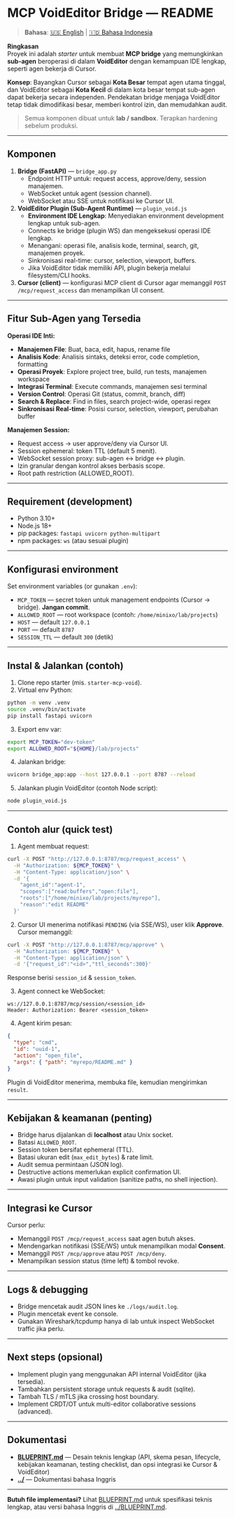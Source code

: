 # MCP VoidEditor Bridge — README

> **Bahasa**: [🇺🇸 English](../README.md) | [🇮🇩 Bahasa Indonesia](README.md)

**Ringkasan**  
Proyek ini adalah _starter_ untuk membuat **MCP bridge** yang memungkinkan **sub-agen** beroperasi di dalam **VoidEditor** dengan kemampuan IDE lengkap, seperti agen bekerja di Cursor.

**Konsep**: Bayangkan Cursor sebagai **Kota Besar** tempat agen utama tinggal, dan VoidEditor sebagai **Kota Kecil** di dalam kota besar tempat sub-agen dapat bekerja secara independen. Pendekatan bridge menjaga VoidEditor tetap tidak dimodifikasi besar, memberi kontrol izin, dan memudahkan audit.

> Semua komponen dibuat untuk **lab / sandbox**. Terapkan hardening sebelum produksi.

---

## Komponen

1. **Bridge (FastAPI)** — `bridge_app.py`
   - Endpoint HTTP untuk: request access, approve/deny, session manajemen.
   - WebSocket untuk agent (session channel).
   - WebSocket atau SSE untuk notifikasi ke Cursor UI.
2. **VoidEditor Plugin (Sub-Agent Runtime)** — `plugin_void.js`
   - **Environment IDE Lengkap**: Menyediakan environment development lengkap untuk sub-agen.
   - Connects ke bridge (plugin WS) dan mengeksekusi operasi IDE lengkap.
   - Menangani: operasi file, analisis kode, terminal, search, git, manajemen proyek.
   - Sinkronisasi real-time: cursor, selection, viewport, buffers.
   - Jika VoidEditor tidak memiliki API, plugin bekerja melalui filesystem/CLI hooks.
3. **Cursor (client)** — konfigurasi MCP client di Cursor agar memanggil `POST /mcp/request_access` dan menampilkan UI consent.

---

## Fitur Sub-Agen yang Tersedia

**Operasi IDE Inti:**

- **Manajemen File**: Buat, baca, edit, hapus, rename file
- **Analisis Kode**: Analisis sintaks, deteksi error, code completion, formatting
- **Operasi Proyek**: Explore project tree, build, run tests, manajemen workspace
- **Integrasi Terminal**: Execute commands, manajemen sesi terminal
- **Version Control**: Operasi Git (status, commit, branch, diff)
- **Search & Replace**: Find in files, search project-wide, operasi regex
- **Sinkronisasi Real-time**: Posisi cursor, selection, viewport, perubahan buffer

**Manajemen Session:**

- Request access → user approve/deny via Cursor UI.
- Session ephemeral: token TTL (default 5 menit).
- WebSocket session proxy: sub-agen ↔ bridge ↔ plugin.
- Izin granular dengan kontrol akses berbasis scope.
- Root path restriction (ALLOWED_ROOT).

---

## Requirement (development)

- Python 3.10+
- Node.js 18+
- pip packages: `fastapi uvicorn python-multipart`
- npm packages: `ws` (atau sesuai plugin)

---

## Konfigurasi environment

Set environment variables (or gunakan `.env`):

- `MCP_TOKEN` — secret token untuk management endpoints (Cursor → bridge). **Jangan commit**.
- `ALLOWED_ROOT` — root workspace (contoh: `/home/minixo/lab/projects`)
- `HOST` — default `127.0.0.1`
- `PORT` — default `8787`
- `SESSION_TTL` — default `300` (detik)

---

## Instal & Jalankan (contoh)

1. Clone repo starter (mis. `starter-mcp-void`).
2. Virtual env Python:

```bash
python -m venv .venv
source .venv/bin/activate
pip install fastapi uvicorn
```

3. Export env var:

```bash
export MCP_TOKEN="dev-token"
export ALLOWED_ROOT="${HOME}/lab/projects"
```

4. Jalankan bridge:

```bash
uvicorn bridge_app:app --host 127.0.0.1 --port 8787 --reload
```

5. Jalankan plugin VoidEditor (contoh Node script):

```bash
node plugin_void.js
```

---

## Contoh alur (quick test)

1. Agent membuat request:

```bash
curl -X POST "http://127.0.0.1:8787/mcp/request_access" \
  -H "Authorization: ${MCP_TOKEN}" \
  -H "Content-Type: application/json" \
  -d '{
    "agent_id":"agent-1",
    "scopes":["read:buffers","open:file"],
    "roots":["/home/minixo/lab/projects/myrepo"],
    "reason":"edit README"
  }'
```

2. Cursor UI menerima notifikasi `PENDING` (via SSE/WS), user klik **Approve**. Cursor memanggil:

```bash
curl -X POST "http://127.0.0.1:8787/mcp/approve" \
  -H "Authorization: ${MCP_TOKEN}" \
  -H "Content-Type: application/json" \
  -d '{"request_id":"<id>","ttl_seconds":300}'
```

Response berisi `session_id` & `session_token`.

3. Agent connect ke WebSocket:

```text
ws://127.0.0.1:8787/mcp/session/<session_id>
Header: Authorization: Bearer <session_token>
```

4. Agent kirim pesan:

```json
{
  "type": "cmd",
  "id": "uuid-1",
  "action": "open_file",
  "args": { "path": "myrepo/README.md" }
}
```

Plugin di VoidEditor menerima, membuka file, kemudian mengirimkan `result`.

---

## Kebijakan & keamanan (penting)

- Bridge harus dijalankan di **localhost** atau Unix socket.
- Batasi `ALLOWED_ROOT`.
- Session token bersifat ephemeral (TTL).
- Batasi ukuran edit (`max_edit_bytes`) & rate limit.
- Audit semua permintaan (JSON log).
- Destructive actions memerlukan explicit confirmation UI.
- Awasi plugin untuk input validation (sanitize paths, no shell injection).

---

## Integrasi ke Cursor

Cursor perlu:

- Memanggil `POST /mcp/request_access` saat agen butuh akses.
- Mendengarkan notifikasi (SSE/WS) untuk menampilkan modal **Consent**.
- Memanggil `POST /mcp/approve` atau `POST /mcp/deny`.
- Menampilkan session status (time left) & tombol revoke.

---

## Logs & debugging

- Bridge mencetak audit JSON lines ke `./logs/audit.log`.
- Plugin mencetak event ke console.
- Gunakan Wireshark/tcpdump hanya di lab untuk inspect WebSocket traffic jika perlu.

---

## Next steps (opsional)

- Implement plugin yang menggunakan API internal VoidEditor (jika tersedia).
- Tambahkan persistent storage untuk requests & audit (sqlite).
- Tambah TLS / mTLS jika crossing host boundary.
- Implement CRDT/OT untuk multi-editor collaborative sessions (advanced).

---

## Dokumentasi

- **[BLUEPRINT.md](BLUEPRINT.md)** — Desain teknis lengkap (API, skema pesan, lifecycle, kebijakan keamanan, testing checklist, dan opsi integrasi ke Cursor & VoidEditor)
- **[../](../)** — Dokumentasi bahasa Inggris

---

**Butuh file implementasi?** Lihat [BLUEPRINT.md](BLUEPRINT.md) untuk spesifikasi teknis lengkap, atau versi bahasa Inggris di [../BLUEPRINT.md](../BLUEPRINT.md).
